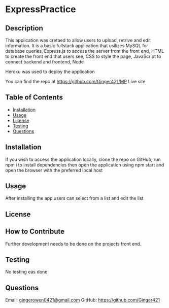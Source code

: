 
# ExpressPractice

## Description
This application was cretaed to allow users to upload, retrive and edit information. It is a basic fullstack application that usilizes MySQL for database queries, Express.js to access the server from the front end, HTML to create the front end that users see, CSS to style the page, JavaScript to connect backend and frontend, Node

Heroku was used to deploy the application

You can find the repo at https://github.com/Ginger421/MP
Live site
## Table of Contents
* [Installation](#installation)
* [Usage](#usage)
* [License](#)
* [Testing](#testing)
* [Questions](#questions)

## Installation 
If you wish to access the application locally, clone the repo on GitHub, run npm i to install dependencies then open the application using npm start and open the browser with the preferred local host
## Usage
After installing the app users can select from a list and edit the list

## License

## How to Contribute 
Further development needs to be done on the projects front end.

## Testing 
No testing eas done

## Questions
Email: gingerowen0421@gmail.com
GitHub: https://github.com/Ginger421

